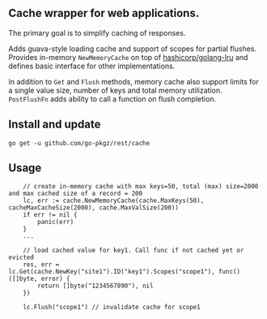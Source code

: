 
## Cache wrapper for web applications. 

The primary goal is to simplify caching of responses. 

Adds guava-style loading cache and support of scopes for partial flushes. 
Provides in-memory `NewMemoryCache` on top of [hashicorp/golang-lru]("https://github.com/hashicorp/golang-lru") and 
defines basic interface for other implementations.

In addition to `Get` and `Flush` methods, memory cache also support limits for a single value size, number of keys and total memory utilization. `PostFlushFn` adds ability to call a function on flush completion.

## Install and update

`go get -u github.com/go-pkgz/rest/cache`

## Usage

```golang
    // create in-memory cache with max keys=50, total (max) size=2000 and max cached size of a record = 200
    lc, err := cache.NewMemoryCache(cache.MaxKeys(50), cacheMaxCacheSize(2000), cache.MaxValSize(200)) 
    if err != nil {
        panic(err)
    }
    ...

    // load cached value for key1. Call func if not cached yet or evicted
    res, err = lc.Get(cache.NewKey("site1").ID("key1").Scopes("scope1"), func() ([]byte, error) {
		return []byte("1234567890"), nil
    }) 
    
    lc.Flush("scope1") // invalidate cache for scope1
```
